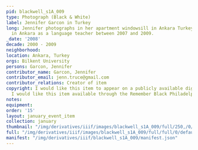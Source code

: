 ```yaml
---
pid: blackwell_s1A_009
type: Photograph (Black & White)
label: Jennifer Garcon in Turkey
long: Jennifer photographs in her apartment windowsill in Ankara Turkey. She lived
  in Ankara as a language teacher between 2007 and 2009.
_date: '2008'
decade: 2000 - 2009
neighborhood: 
location: Ankara, Turkey
orgs: Bilkent University
persons: Garcon, Jennifer
contributor_name: Garcon, Jennifer
contributor_email: jenn.truce@gmail.com
contributor_relations: Creator of item
copyright: I would like this item to appear on a publicly available digital archive,
  I would like this item available through the Remember Black Philadelphia web archive
notes: 
equipment: 
order: '15'
layout: january_event_item
collection: january
thumbnail: "/img/derivatives/iiif/images/blackwell_s1A_009/full/250,/0/default.jpg"
full: "/img/derivatives/iiif/images/blackwell_s1A_009/full/full/0/default.jpg"
manifest: "/img/derivatives/iiif/blackwell_s1A_009/manifest.json"
---
```

